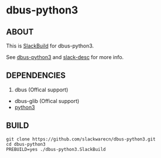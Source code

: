# dbus-python3

## ABOUT

This is [SlackBuild](http://docs.slackware.com/slackware:slackbuild_scripts) for dbus-python3.

See [dbus-python3](dbus-python3) and [slack-desc](slack-desc) for more info.

## DEPENDENCIES

1. dbus (Offical support)
+ dbus-glib (Offical support)
+ [python3](https://slackbuilds.org/repository/14.2/python/python3/)

## BUILD

```
git clone https://github.com/slackwarecn/dbus-python3.git
cd dbus-python3
PREBUILD=yes ./dbus-python3.SlackBuild
```

